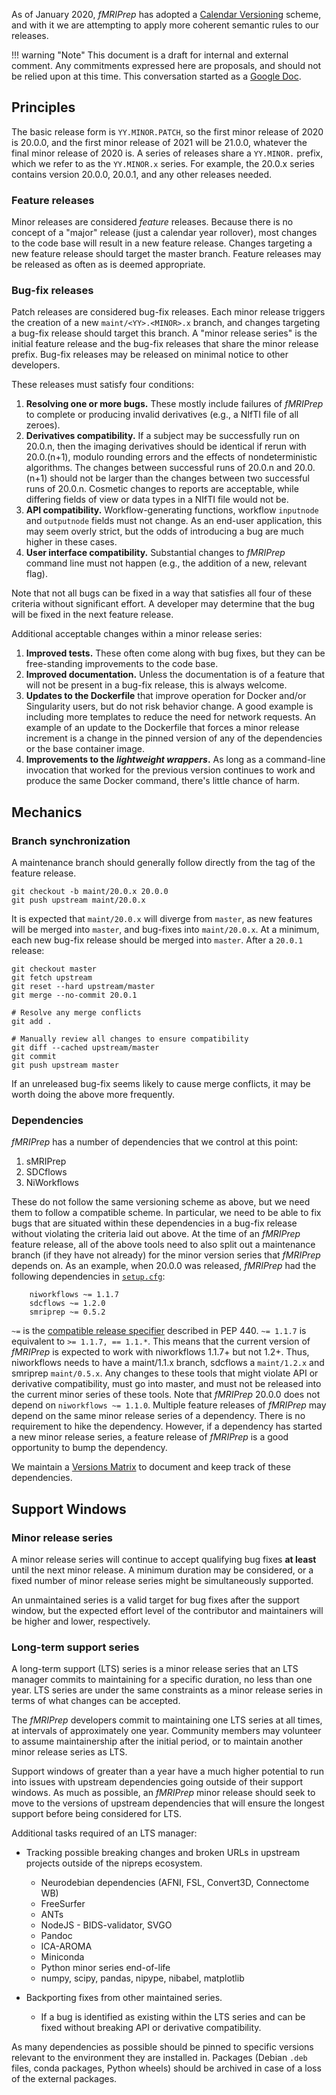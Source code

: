 
As of January 2020, *fMRIPrep* has adopted a [Calendar Versioning](https://calver.org) scheme, and with it we are attempting to apply more coherent semantic rules to our releases.

!!! warning "Note"
	This document is a draft for internal and external comment. Any commitments expressed here are proposals, and should not be relied upon at this time.
	This conversation started as a [Google Doc](https://docs.google.com/document/d/1hapyg61FRKZ2DqikVYKvckwQqnbobFQnnZoZi_WCDfo/edit?usp=sharing).

## Principles
The basic release form is `YY.MINOR.PATCH`, so the first minor release of 2020 is 20.0.0, and the first minor release of 2021 will be 21.0.0, whatever the final minor release of 2020 is. A series of releases share a `YY.MINOR.` prefix, which we refer to as the `YY.MINOR.x` series. For example, the 20.0.x series contains version 20.0.0, 20.0.1, and any other releases needed.

### Feature releases
Minor releases are considered *feature* releases. Because there is no concept of a "major" release (just a calendar year rollover), most changes to the code base will result in a new feature release. Changes targeting a new feature release should target the master branch. Feature releases may be released as often as is deemed appropriate.

### Bug-fix releases
Patch releases are considered bug-fix releases. Each minor release triggers the creation of a new `maint/<YY>.<MINOR>.x` branch, and changes targeting a bug-fix release should target this branch. A "minor release series" is the initial feature release and the bug-fix releases that share the minor release prefix. Bug-fix releases may be released on minimal notice to other developers.

These releases must satisfy four conditions:

1. **Resolving one or more bugs.** These mostly include failures of *fMRIPrep* to complete or producing invalid derivatives (e.g., a NIfTI file of all zeroes).
1. **Derivatives compatibility.** If a subject may be successfully run on 20.0.n, then the imaging derivatives should be identical if rerun with 20.0.(n+1), modulo rounding errors and the effects of nondeterministic algorithms. The changes between successful runs of 20.0.n and 20.0.(n+1) should not be larger than the changes between two successful runs of 20.0.n. Cosmetic changes to reports are acceptable, while differing fields of view or data types in a NIfTI file would not be.
1. **API compatibility.** Workflow-generating functions, workflow `inputnode` and `outputnode` fields must not change. As an end-user application, this may seem overly strict, but the odds of introducing a bug are much higher in these cases.
1. **User interface compatibility.** Substantial changes to *fMRIPrep* command line must not happen (e.g., the addition of a new, relevant flag).

Note that not all bugs can be fixed in a way that satisfies all four of these criteria without significant effort. A developer may determine that the bug will be fixed in the next feature release.

Additional acceptable changes within a minor release series:

1. **Improved tests.** These often come along with bug fixes, but they can be free-standing improvements to the code base.
1. **Improved documentation.** Unless the documentation is of a feature that will not be present in a bug-fix release, this is always welcome.
1. **Updates to the Dockerfile** that improve operation for Docker and/or Singularity users, but do not risk behavior change. A good example is including more templates to reduce the need for network requests. An example of an update to the Dockerfile that forces a minor release increment is a change in the pinned version of any of the dependencies or the base container image.
1. **Improvements to the *lightweight wrappers*.** As long as a command-line invocation that worked for the previous version continues to work and produce the same Docker command, there's little chance of harm.

## Mechanics

### Branch synchronization
A maintenance branch should generally follow directly from the tag of the feature release.
```
git checkout -b maint/20.0.x 20.0.0
git push upstream maint/20.0.x
```

It is expected that `maint/20.0.x` will diverge from `master`, as new features will be merged into `master`, and bug-fixes into `maint/20.0.x`. At a minimum, each new bug-fix release should be merged into `master`. After a `20.0.1` release:
```
git checkout master
git fetch upstream
git reset --hard upstream/master
git merge --no-commit 20.0.1

# Resolve any merge conflicts
git add .

# Manually review all changes to ensure compatibility
git diff --cached upstream/master
git commit
git push upstream master
```

If an unreleased bug-fix seems likely to cause merge conflicts, it may be worth doing the above more frequently.

### Dependencies
*fMRIPrep* has a number of dependencies that we control at this point:

1. sMRIPrep
1. SDCflows
1. NiWorkflows

These do not follow the same versioning scheme as above, but we need them to follow a compatible scheme. In particular, we need to be able to fix bugs that are situated within these dependencies in a bug-fix release without violating the criteria laid out above.
At the time of an *fMRIPrep* feature release, all of the above tools need to also split out a maintenance branch (if they have not already) for the minor version series that *fMRIPrep* depends on. As an example, when 20.0.0 was released, *fMRIPrep* had the following dependencies in [`setup.cfg`](https://github.com/nipreps/fmriprep/blob/20.0.0/setup.cfg#L22-L36):

```
    niworkflows ~= 1.1.7
    sdcflows ~= 1.2.0
    smriprep ~= 0.5.2
```
`~=` is the [compatible release specifier](https://www.python.org/dev/peps/pep-0440/#compatible-release) described in PEP 440. `~= 1.1.7` is equivalent to `>= 1.1.7, == 1.1.*`. This means that the current version of *fMRIPrep* is expected to work with niworkflows 1.1.7+ but not 1.2+.
Thus, niworkflows needs to have a maint/1.1.x branch, sdcflows a `maint/1.2.x` and smriprep `maint/0.5.x`. Any changes to these tools that might violate API or derivative compatibility, must go into master, and must not be released into the current minor series of these tools.
Note that *fMRIPrep* 20.0.0 does not depend on `niworkflows ~= 1.1.0`.
Multiple feature releases of *fMRIPrep* may depend on the same minor release series of a dependency. There is no requirement to hike the dependency. However, if a dependency has started a new minor release series, a feature release of *fMRIPrep* is a good opportunity to bump the dependency.

We maintain a [Versions Matrix](versions.md) to document and keep track of these dependencies.

## Support Windows
### Minor release series
A minor release series will continue to accept qualifying bug fixes **at least** until the next minor release. A minimum duration may be considered, or a fixed number of minor release series might be simultaneously supported.

An unmaintained series is a valid target for bug fixes after the support window, but the expected effort level of the contributor and maintainers will be higher and lower, respectively.

### Long-term support series
A long-term support (LTS) series is a minor release series that an LTS manager commits to maintaining for a specific duration, no less than one year. LTS series are under the same constraints as a minor release series in terms of what changes can be accepted.

The *fMRIPrep* developers commit to maintaining one LTS series at all times, at intervals of approximately one year. Community members may volunteer to assume maintainership after the initial period, or to maintain another minor release series as LTS.

Support windows of greater than a year have a much higher potential to run into issues with upstream dependencies going outside of their support windows. As much as possible, an *fMRIPrep* minor release should seek to move to the versions of upstream dependencies that will ensure the longest support before being considered for LTS.

Additional tasks required of an LTS manager:

* Tracking possible breaking changes and broken URLs in upstream projects outside of the nipreps ecosystem.
    * Neurodebian dependencies (AFNI, FSL, Convert3D, Connectome WB)
    * FreeSurfer
    * ANTs
    * NodeJS - BIDS-validator, SVGO
    * Pandoc
    * ICA-AROMA
    * Miniconda
    * Python minor series end-of-life
    * numpy, scipy, pandas, nipype, nibabel, matplotlib

* Backporting fixes from other maintained series.
    * If a bug is identified as existing within the LTS series and can be fixed without breaking API or derivative compatibility.

As many dependencies as possible should be pinned to specific versions relevant to the environment they are installed in. Packages (Debian `.deb` files, conda packages, Python wheels) should be archived in case of a loss of the external packages.
